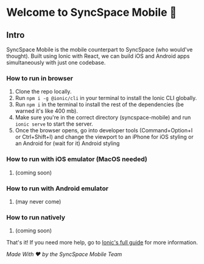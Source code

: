 # Welcome to SyncSpace Mobile 🚀

## Intro
SyncSpace Mobile is the mobile counterpart to SyncSpace (who would've thought). Built using Ionic with React, we can build iOS and Android apps simultaneously with just one codebase. 

### How to run in browser
1. Clone the repo locally.
2. Run `npm i -g @ionic/cli` in your terminal to install the Ionic CLI globally.
3. Run `npm i` in the terminal to install the rest of the dependencies (be warned it's like 400 mb).
4. Make sure you're in the correct directory (syncspace-mobile) and run `ionic serve` to start the server.
5. Once the browser opens, go into developer tools (Command+Option+I or Ctrl+Shift+I) and change the viewport to an iPhone for iOS styling or an Android for (wait for it) Android styling

### How to run with iOS emulator (MacOS needed)
1. (coming soon)

### How to run with Android emulator
1. (may never come)

### How to run natively
1. (coming soon)


That's it! If you need more help, go to [Ionic's full guide](https://ionicframework.com/docs/intro/cli) for more information. 

*Made With ❤️ by the SyncSpace Mobile Team*